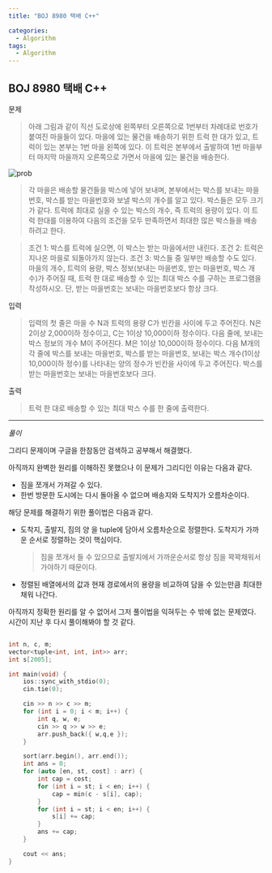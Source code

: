 ```yaml
---
title: "BOJ 8980 택배 C++"

categories:
  - Algorithm
tags:
  - Algorithm
---
```


## BOJ 8980 택배 C++

문제

> 아래 그림과 같이 직선 도로상에 왼쪽부터 오른쪽으로 1번부터 차례대로 번호가 붙여진 마을들이 있다. 마을에 있는 물건을 배송하기 위한 트럭 한 대가 있고, 트럭이 있는 본부는 1번 마을 왼쪽에 있다. 이 트럭은 본부에서 출발하여 1번 마을부터 마지막 마을까지 오른쪽으로 가면서 마을에 있는 물건을 배송한다.

![prob](https://upload.acmicpc.net/bfa825aa-3abf-4012-96bf-55af2f76fb26/-/preview/)

> 각 마을은 배송할 물건들을 박스에 넣어 보내며, 본부에서는 박스를 보내는 마을번호, 박스를 받는 마을번호와 보낼 박스의 개수를 알고 있다. 박스들은 모두 크기가 같다. 트럭에 최대로 실을 수 있는 박스의 개수, 즉 트럭의 용량이 있다. 이 트럭 한대를 이용하여 다음의 조건을 모두 만족하면서 최대한 많은 박스들을 배송하려고 한다.

> 조건 1: 박스를 트럭에 실으면, 이 박스는 받는 마을에서만 내린다.
> 조건 2: 트럭은 지나온 마을로 되돌아가지 않는다.
> 조건 3: 박스들 중 일부만 배송할 수도 있다.
> 마을의 개수, 트럭의 용량, 박스 정보(보내는 마을번호, 받는 마을번호, 박스 개수)가 주어질 때, 트럭 한 대로 배송할 수 있는 최대 박스 수를 구하는 프로그램을 작성하시오. 단, 받는 마을번호는 보내는 마을번호보다 항상 크다.

입력

> 입력의 첫 줄은 마을 수 N과 트럭의 용량 C가 빈칸을 사이에 두고 주어진다. N은 2이상 2,000이하 정수이고, C는 1이상 10,000이하 정수이다. 다음 줄에, 보내는 박스 정보의 개수 M이 주어진다. M은 1이상 10,000이하 정수이다. 다음 M개의 각 줄에 박스를 보내는 마을번호, 박스를 받는 마을번호, 보내는 박스 개수(1이상 10,000이하 정수)를 나타내는 양의 정수가 빈칸을 사이에 두고 주어진다. 박스를 받는 마을번호는 보내는 마을번호보다 크다.

출력

> 트럭 한 대로 배송할 수 있는 최대 박스 수를 한 줄에 출력한다.

---

_풀이_

그리디 문제이며 구글을 한참동안 검색하고 공부해서 해결했다.

아직까지 완벽한 원리를 이해하진 못했으나 이 문제가 그리디인 이유는 다음과 같다.

- 짐을 쪼개서 가져갈 수 있다.
- 한번 방문한 도시에는 다시 돌아올 수 없으며 배송지와 도착지가 오름차순이다.

해당 문제를 해결하기 위한 풀이법은 다음과 같다.

- 도착지, 출발지, 짐의 양 을 tuple에 담아서 오름차순으로 정렬한다. 도착지가 가까운 순서로 정렬하는 것이 핵심이다.
  > 짐을 쪼개서 들 수 있으므로 출발지에서 가까운순서로 항상 짐을 꽉꽉채워서 가야하기 때문이다.
- 정렬된 배열에서의 값과 현재 경로에서의 용량을 비교하여 담을 수 있는만큼 최대한 채워 나간다.

아직까지 정확한 원리를 알 수 없어서 그저 풀이법을 익혀두는 수 밖에 없는 문제였다.
시간이 지난 후 다시 풀이해봐야 할 것 같다.

```c++

int n, c, m;
vector<tuple<int, int, int>> arr;
int s[2005];

int main(void) {
    ios::sync_with_stdio(0);
    cin.tie(0);

    cin >> n >> c >> m;
    for (int i = 0; i < m; i++) {
        int q, w, e;
        cin >> q >> w >> e;
        arr.push_back({ w,q,e });
    }

    sort(arr.begin(), arr.end());
    int ans = 0;
    for (auto [en, st, cost] : arr) {
        int cap = cost;
        for (int i = st; i < en; i++) {
            cap = min(c - s[i], cap);
        }
        for (int i = st; i < en; i++) {
            s[i] += cap;
        }
        ans += cap;
    }

    cout << ans;
}


```

